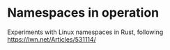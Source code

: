 # Namespaces in operation

Experiments with Linux namespaces in Rust, following https://lwn.net/Articles/531114/
